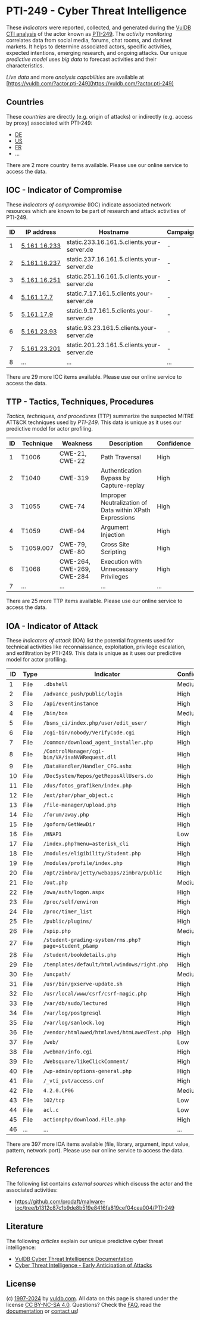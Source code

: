 # PTI-249 - Cyber Threat Intelligence

These _indicators_ were reported, collected, and generated during the [VulDB CTI analysis](https://vuldb.com/?kb.cti) of the actor known as [PTI-249](https://vuldb.com/?actor.pti-249). The _activity monitoring_ correlates data from social media, forums, chat rooms, and darknet markets. It helps to determine associated actors, specific activities, expected intentions, emerging research, and ongoing attacks. Our unique _predictive model_ uses _big data_ to forecast activities and their characteristics.

_Live data_ and more _analysis capabilities_ are available at [https://vuldb.com/?actor.pti-249](https://vuldb.com/?actor.pti-249)

## Countries

These _countries_ are directly (e.g. origin of attacks) or indirectly (e.g. access by proxy) associated with PTI-249:

* [DE](https://vuldb.com/?country.de)
* [US](https://vuldb.com/?country.us)
* [FR](https://vuldb.com/?country.fr)
* ...

There are 2 more country items available. Please use our online service to access the data.

## IOC - Indicator of Compromise

These _indicators of compromise_ (IOC) indicate associated network resources which are known to be part of research and attack activities of PTI-249.

ID | IP address | Hostname | Campaign | Confidence
-- | ---------- | -------- | -------- | ----------
1 | [5.161.16.233](https://vuldb.com/?ip.5.161.16.233) | static.233.16.161.5.clients.your-server.de | - | High
2 | [5.161.16.237](https://vuldb.com/?ip.5.161.16.237) | static.237.16.161.5.clients.your-server.de | - | High
3 | [5.161.16.251](https://vuldb.com/?ip.5.161.16.251) | static.251.16.161.5.clients.your-server.de | - | High
4 | [5.161.17.7](https://vuldb.com/?ip.5.161.17.7) | static.7.17.161.5.clients.your-server.de | - | High
5 | [5.161.17.9](https://vuldb.com/?ip.5.161.17.9) | static.9.17.161.5.clients.your-server.de | - | High
6 | [5.161.23.93](https://vuldb.com/?ip.5.161.23.93) | static.93.23.161.5.clients.your-server.de | - | High
7 | [5.161.23.201](https://vuldb.com/?ip.5.161.23.201) | static.201.23.161.5.clients.your-server.de | - | High
8 | ... | ... | ... | ...

There are 29 more IOC items available. Please use our online service to access the data.

## TTP - Tactics, Techniques, Procedures

_Tactics, techniques, and procedures_ (TTP) summarize the suspected MITRE ATT&CK techniques used by _PTI-249_. This data is unique as it uses our predictive model for actor profiling.

ID | Technique | Weakness | Description | Confidence
-- | --------- | -------- | ----------- | ----------
1 | T1006 | CWE-21, CWE-22 | Path Traversal | High
2 | T1040 | CWE-319 | Authentication Bypass by Capture-replay | High
3 | T1055 | CWE-74 | Improper Neutralization of Data within XPath Expressions | High
4 | T1059 | CWE-94 | Argument Injection | High
5 | T1059.007 | CWE-79, CWE-80 | Cross Site Scripting | High
6 | T1068 | CWE-264, CWE-269, CWE-284 | Execution with Unnecessary Privileges | High
7 | ... | ... | ... | ...

There are 25 more TTP items available. Please use our online service to access the data.

## IOA - Indicator of Attack

These _indicators of attack_ (IOA) list the potential fragments used for technical activities like reconnaissance, exploitation, privilege escalation, and exfiltration by PTI-249. This data is unique as it uses our predictive model for actor profiling.

ID | Type | Indicator | Confidence
-- | ---- | --------- | ----------
1 | File | `.dbshell` | Medium
2 | File | `/advance_push/public/login` | High
3 | File | `/api/eventinstance` | High
4 | File | `/bin/boa` | Medium
5 | File | `/bsms_ci/index.php/user/edit_user/` | High
6 | File | `/cgi-bin/nobody/VerifyCode.cgi` | High
7 | File | `/common/download_agent_installer.php` | High
8 | File | `/ControlManager/cgi-bin/VA/isaNVWRequest.dll` | High
9 | File | `/DataHandler/Handler_CFG.ashx` | High
10 | File | `/DocSystem/Repos/getReposAllUsers.do` | High
11 | File | `/dus/fotos_grafiken/index.php` | High
12 | File | `/ext/phar/phar_object.c` | High
13 | File | `/file-manager/upload.php` | High
14 | File | `/forum/away.php` | High
15 | File | `/goform/GetNewDir` | High
16 | File | `/HNAP1` | Low
17 | File | `/index.php?menu=asterisk_cli` | High
18 | File | `/modules/eligibility/Student.php` | High
19 | File | `/modules/profile/index.php` | High
20 | File | `/opt/zimbra/jetty/webapps/zimbra/public` | High
21 | File | `/out.php` | Medium
22 | File | `/owa/auth/logon.aspx` | High
23 | File | `/proc/self/environ` | High
24 | File | `/proc/timer_list` | High
25 | File | `/public/plugins/` | High
26 | File | `/spip.php` | Medium
27 | File | `/student-grading-system/rms.php?page=student_p&amp` | High
28 | File | `/student/bookdetails.php` | High
29 | File | `/templates/default/html/windows/right.php` | High
30 | File | `/uncpath/` | Medium
31 | File | `/usr/bin/gxserve-update.sh` | High
32 | File | `/usr/local/www/csrf/csrf-magic.php` | High
33 | File | `/var/db/sudo/lectured` | High
34 | File | `/var/log/postgresql` | High
35 | File | `/var/log/sanlock.log` | High
36 | File | `/vendor/htmlawed/htmlawed/htmLawedTest.php` | High
37 | File | `/web/` | Low
38 | File | `/webman/info.cgi` | High
39 | File | `/Websquare/likeClickComment/` | High
40 | File | `/wp-admin/options-general.php` | High
41 | File | `/_vti_pvt/access.cnf` | High
42 | File | `4.2.0.CP06` | Medium
43 | File | `102/tcp` | Low
44 | File | `acl.c` | Low
45 | File | `actionphp/download.File.php` | High
46 | ... | ... | ...

There are 397 more IOA items available (file, library, argument, input value, pattern, network port). Please use our online service to access the data.

## References

The following list contains _external sources_ which discuss the actor and the associated activities:

* https://github.com/prodaft/malware-ioc/tree/b1312c87c1b9de8b519e8416fa819cef04cea004/PTI-249

## Literature

The following _articles_ explain our unique predictive cyber threat intelligence:

* [VulDB Cyber Threat Intelligence Documentation](https://vuldb.com/?kb.cti)
* [Cyber Threat Intelligence - Early Anticipation of Attacks](https://www.scip.ch/en/?labs.20201022)

## License

(c) [1997-2024](https://vuldb.com/?kb.changelog) by [vuldb.com](https://vuldb.com/?kb.about). All data on this page is shared under the license [CC BY-NC-SA 4.0](https://creativecommons.org/licenses/by-nc-sa/4.0/). Questions? Check the [FAQ](https://vuldb.com/?kb.faq), read the [documentation](https://vuldb.com/?kb) or [contact us](https://vuldb.com/?contact)!
